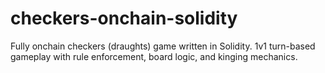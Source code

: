 # checkers-onchain-solidity
Fully onchain checkers (draughts) game written in Solidity. 1v1 turn-based gameplay with rule enforcement, board logic, and kinging mechanics.
